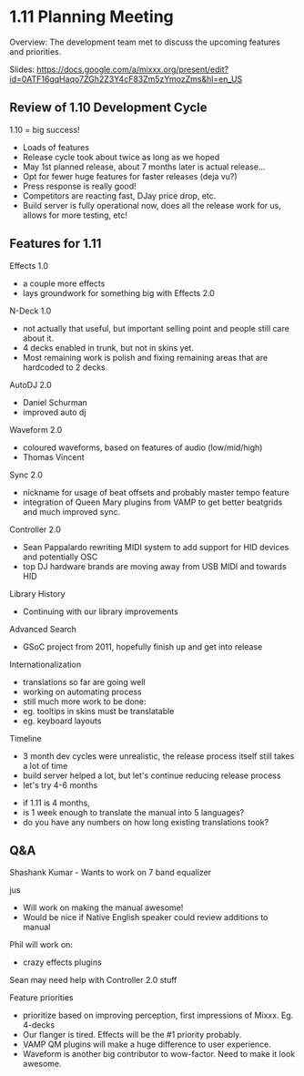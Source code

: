 # 1.11 Planning Meeting

Overview: The development team met to discuss the upcoming features and
priorities.

Slides:
<https://docs.google.com/a/mixxx.org/present/edit?id=0ATF16gqHaqo7ZGh2Z3Y4cF83Zm5zYmozZms&hl=en_US>

## Review of 1.10 Development Cycle

1.10 = big success\!

  - Loads of features
  - Release cycle took about twice as long as we hoped
  - May 1st planned release, about 7 months later is actual release...
  - Opt for fewer huge features for faster releases (deja vu?)
  - Press response is really good\!
  - Competitors are reacting fast, DJay price drop, etc.
  - Build server is fully operational now, does all the release work for
    us, allows for more testing, etc\!

## Features for 1.11

Effects 1.0

  - a couple more effects
  - lays groundwork for something big with Effects 2.0

N-Deck 1.0

  - not actually that useful, but important selling point and people
    still care about it.
  - 4 decks enabled in trunk, but not in skins yet.
  - Most remaining work is polish and fixing remaining areas that are
    hardcoded to 2 decks.

AutoDJ 2.0

  - Daniel Schurman
  - improved auto dj

Waveform 2.0

  - coloured waveforms, based on features of audio (low/mid/high) 
  - Thomas Vincent

Sync 2.0

  - nickname for usage of beat offsets and probably master tempo feature
  - integration of Queen Mary plugins from VAMP to get better beatgrids
    and much improved sync.

Controller 2.0

  - Sean Pappalardo rewriting MIDI system to add support for HID devices
    and potentially OSC
  - top DJ hardware brands are moving away from USB MIDI and towards HID

Library History

  - Continuing with our library improvements 

Advanced Search

  - GSoC project from 2011, hopefully finish up and get into release

Internationalization

  - translations so far are going well
  - working on automating process
  - still much more work to be done:
  - eg. tooltips in skins must be translatable
  - eg. keyboard layouts

Timeline

  - 3 month dev cycles were unrealistic, the release process itself
    still takes a lot of time
  - build server helped a lot, but let's continue reducing release
    process
  - let's try 4-6 months

<!-- end list -->

  - if 1.11 is 4 months, 
  - is 1 week enough to translate the manual into 5 languages?
  - do you have any numbers on how long existing translations took?

## Q\&A

Shashank Kumar - Wants to work on 7 band equalizer

jus

  - Will work on making the manual awesome\!
  - Would be nice if Native English speaker could review additions to
    manual

Phil will work on:

  - crazy effects plugins

Sean may need help with Controller 2.0 stuff

Feature priorities

  - prioritize based on improving perception, first impressions of
    Mixxx. Eg. 4-decks
  - Our flanger is tired. Effects will be the \#1 priority probably.
  - VAMP QM plugins will make a huge difference to user experience. 
  - Waveform is another big contributor to wow-factor. Need to make it
    look awesome.

